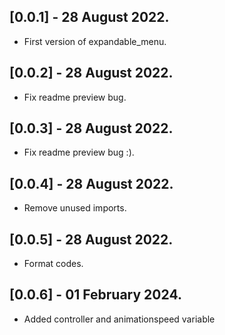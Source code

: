 ## [0.0.1] - 28 August 2022.

* First version of expandable_menu.

## [0.0.2] - 28 August 2022.

* Fix readme preview bug.

## [0.0.3] - 28 August 2022.

* Fix readme preview bug :).

## [0.0.4] - 28 August 2022.

* Remove unused imports.

## [0.0.5] - 28 August 2022.

* Format codes.

## [0.0.6] - 01 February 2024.

* Added controller and animationspeed variable
